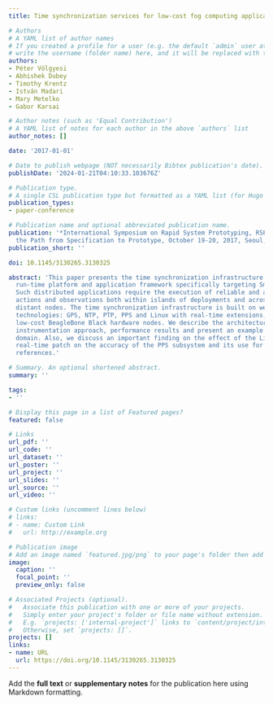 ```yaml
---
title: Time synchronization services for low-cost fog computing applications

# Authors
# A YAML list of author names
# If you created a profile for a user (e.g. the default `admin` user at `content/authors/admin/`), 
# write the username (folder name) here, and it will be replaced with their full name and linked to their profile.
authors:
- Péter Völgyesi
- Abhishek Dubey
- Timothy Krentz
- István Madari
- Mary Metelko
- Gabor Karsai

# Author notes (such as 'Equal Contribution')
# A YAML list of notes for each author in the above `authors` list
author_notes: []

date: '2017-01-01'

# Date to publish webpage (NOT necessarily Bibtex publication's date).
publishDate: '2024-01-21T04:10:33.103676Z'

# Publication type.
# A single CSL publication type but formatted as a YAML list (for Hugo requirements).
publication_types:
- paper-conference

# Publication name and optional abbreviated publication name.
publication: '*International Symposium on Rapid System Prototyping, RSP 2017, Shortening
  the Path from Specification to Prototype, October 19-20, 2017, Seoul, South Korea*'
publication_short: ''

doi: 10.1145/3130265.3130325

abstract: 'This paper presents the time synchronization infrastructure for a low-cost
  run-time platform and application framework specifically targeting Smart Grid applications.
  Such distributed applications require the execution of reliable and accurate time-coordinated
  actions and observations both within islands of deployments and across geographically
  distant nodes. The time synchronization infrastructure is built on well-established
  technologies: GPS, NTP, PTP, PPS and Linux with real-time extensions, running on
  low-cost BeagleBone Black hardware nodes. We describe the architecture, implementation,
  instrumentation approach, performance results and present an example from the application
  domain. Also, we discuss an important finding on the effect of the Linux RT_PREEMPT
  real-time patch on the accuracy of the PPS subsystem and its use for GPS-based time
  references.'

# Summary. An optional shortened abstract.
summary: ''

tags:
- ''

# Display this page in a list of Featured pages?
featured: false

# Links
url_pdf: ''
url_code: ''
url_dataset: ''
url_poster: ''
url_project: ''
url_slides: ''
url_source: ''
url_video: ''

# Custom links (uncomment lines below)
# links:
# - name: Custom Link
#   url: http://example.org

# Publication image
# Add an image named `featured.jpg/png` to your page's folder then add a caption below.
image:
  caption: ''
  focal_point: ''
  preview_only: false

# Associated Projects (optional).
#   Associate this publication with one or more of your projects.
#   Simply enter your project's folder or file name without extension.
#   E.g. `projects: ['internal-project']` links to `content/project/internal-project/index.md`.
#   Otherwise, set `projects: []`.
projects: []
links:
- name: URL
  url: https://doi.org/10.1145/3130265.3130325
---
```


Add the **full text** or **supplementary notes** for the publication here using Markdown formatting.
